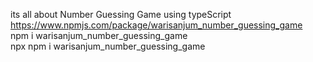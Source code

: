its all about Number Guessing Game using typeScript
https://www.npmjs.com/package/warisanjum_number_guessing_game<br />
npm i warisanjum_number_guessing_game<br />
npx npm i warisanjum_number_guessing_game
